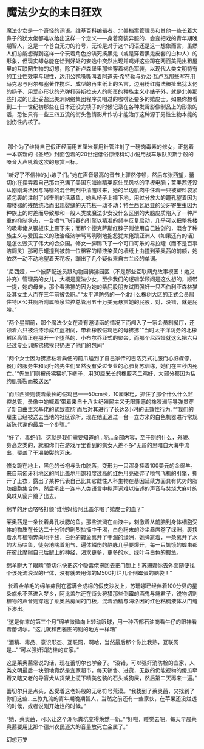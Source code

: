 # 魔法少女的末日狂欢

魔法少女是一个奇怪的词语。维基百科编辑者、北美档案管理员和其他一些长着大鼻子的犹太佬都难以给出这样一个定义——身着奇装异服的、会变把戏的青年期晚期智人，这是一个苍白无力的符号，无论是对于这个词语还是这一想象而言，虽然人们总能想得到这样一个玩着角色扮演死揍黑鬼（或是穿着黑鬼皮套的白种人）的形象，但现实却总能在恰到好处的安逸中突然出现并鸡奸这些蹲在两百美元出租屋里的互联网生物的幻想，除了新卢森堡里那些穿着褐色军装，以现代人类文明特有的工业性效率与理性，边用公鸭嗓嘶叫着阿道夫·希特勒与乔治·瓦卢瓦那些写在用马克思与阿尔都塞著作搅烂、成型的再生纸上的名言，边用粉红魔法棒扯出犹太佬的肠子、用爱心形状的光弹打碎斯拉夫人的卵蛋的种族主义小婊子外，就是北美那些打过的巴比妥盐比美洲网络集团程序员喝过的咖啡还要多的嬉皮士。如果你想看到二十一世纪初那些在日本还没完犊子的时候记录在各种发霉影像制品上的形象的话，恐怕只有一些三四五流的街头色情影片作坊才能治疗这种源于男性生物本能的创伤性内核了。

  

 那个为了维持自己假正经而用五厘米泵用针管注射了一磅肉毒素的修女，正抱着一本崭新的《圣经》封面包着的20世纪低俗惊悚科幻小说用战车乐队贝斯手般的嗓音大声吼着这次的悬赏目标。

“听好了不信神的小婊子们。”她在声音最高的音节上骤然停顿，然后东张西望，蕾切尔在摆弄着自己那台充满了美国东海岸精英原住民风格的平板电脑；莱奥茜还没从刚刚海洛因与吗啡的混合制剂中清醒过来，她的半边肌肉中住着一只被塑料袋紧紧包裹的注射了兴奋剂的活章鱼，她从椅子上摔下地，用过分放大的瞳孔望着因为震楼器的残酷统治而出现裂缝的天花板一动不动；特兰西瓦尼亚的尖牙寄生虫因为种族上的时差而导致那和一般人类或魔法少女没什么区别的大脑皮质陷入了一种严重的抑制状态，一台喷气飞行器的引擎以精准的频率反复启动，几乎可以把整栋楼的吸毒佬从钢板床上震下来；而那个德克萨斯红脖子则使用自己独创的，混合了种族主义与爱国主义的政治经济学骂骂咧咧地抱怨犹太佬跟亚洲人（如果还有的话）是怎么毁灭了伟大的合众国。修女一脚踢飞了一个可口可乐的易拉罐（而不是百事洁厕灵）那可乐罐撞到被前一位租客的精液染黄的墙纸上由撞到莱奥茜的前额，她依然一动不动地望着天花板，蹦出了几个疑似来自古兰经的单词。

“尼西娅，一个披萨配送员跟动物园狒狒园区（不是那些互联网鬼故事模因！她又补充）管理员的女儿，大概是魔法少女，至少我们的逻辑学顾问是这么想的，顺带一提，她的母亲，那个看狒狒的因为她的紫屁股朋友试图强奸一只西伯利亚森林猫及其女主人而在三年前被免职。”“太平洋防务的一个北什么橡树大区的正式会员居住特区公共厕所附属喷泉监控总管用五十万美元悬赏她的屁股，对，没错，就是屁股。”

“两个星期前，那个魔法少女在没有邀请函的情况下而闯入了一家会员制餐厅，还领着六只被油漆涂成红蓝相间，带着橡胶假鸡巴的母狒狒”“当时太平洋防务的北橡树区高管正在那开一个堕落的、小布尔乔亚式的聚会，而那个尼西娅就这么把六只经过专业训练狒狒挨只扔进了他们的包间”

“两个女士因为狒狒粘着粪便的前爪碰到了自己家传的巴洛克式礼服而心脏骤停，餐厅的服务生和同行的先生们显然没有受过专业的心肺复苏训练，她们在三秒内死亡。”“先生们则被母狒狒扒下裤子，用30厘米长的橡胶老二鸡奸，大部分都因为括约肌撕裂而被送医”

“而尼西娅则装着最长的假鸡巴——50cm长，10厘米粗，抓住了那个什么什么监控总管，录像中她喊着‘带着来自十八世纪殖民主义无限罪恶的橡胶洲际导弹贯穿了新自由主义基佬的紧致直肠’而后对其进行了长达2小时的无效性行为。”“我们的雇主已经被送去当地的社区诊所，现在他正通过一台一立方米的白色机器进行常规新陈代谢的最后一个步骤。”

“好了，毒蛇们，这就是我们需要知道的…呃…全部内容，至于别的什么，外貌、身高之类的，就和你们在游戏厅里看到的疯女人差不多”无形的黑暗自大海中流出，覆盖了干渴皲裂的河床。

修女跪在地上，黑色的长袍与头巾脱落，变形为一只浑身挂着100美元的金绵羊。来自前匈牙利地区的阿比盖尔用饱和度过高的红色月亮砸碎了喷气飞机的引擎，撕开了上衣，露出了某种代表自己比其它雌性人科生物在基因延续方面具有优势的脂肪细胞集合体，然后吼出一连串人类语言中拟声词难以描述的声音与焚烧大麻叶的臭味从窗户跳了出去。

绵羊的牙齿咯咯打颤“谁他妈给阿比盖尔喝了嬉皮士的血？”

莱奥茜是一条长着鼻孔状腮的鱼。那些流淌在血液中，刺激着从前脑到身体细胞受体的物质在长达二十分钟的剧烈抽搐中干渴，白色粉末的沙尘暴席卷了绿洲，裹挟着水与植物奔向地平线，白色的鳗鱼离开了干涸的绿洲，她弹跳着，一条离开了水的大马哈鱼，徒劳地喘着粗气，遍体鳞伤的静脉几乎要爆开，每一只饥饿的蝗虫都在彼此摩擦自己后腿上的神经，渴求更多，更多的水、绿叶与白色的鳗鱼。

绵羊瞪大了眼睛“蕾切尔快把这个吸毒佬拖回去把门锁上！苏珊娜你去外面随便找个该死流浪汉的尸体，没有就去用你的M500打烂几个倒霉蛋的脑袋！”

 长着金羊毛的绵羊瘫倒在塞满合成棉的假皮沙发上，苏珊娜已经伴着100分贝的星条旗永不落进入梦乡，阿比盖尔还在街头狩猎那些倒霉的酒鬼与瘾君子，锐物切割植物的声音则穿透了莱奥茜房间的门板，混着酒精与海洛因的红色粘稠液体从门缝下渗出。

“这是你来的第三个月”绵羊微微向上转动眼球，用一种西部石油商看牛仔的眼神看着蕾切尔。“这儿就和西雅图的别的地方一样糟”

“酒精、毒品、意识形态、互联网，啊哈，当然最后那个你比我熟，互联网是…”“可以强奸消防栓的宜家。”

这是莱奥茜常说的话，现在蕾切尔也学会了。“没错，可以强奸消防栓的宜家，人类文明最后一块领地竟然是宜家超市，每天销售、进货，无数的仍能视物的傻瓜牵着又瞎又老的导盲犬从货架上揽下精美包装的石头或狗屎，然后第二天再来一遍。”

蕾切尔只是点头，忍受着这老妈般的无尽符号荒漠。“我找到了莱奥茜，又找到了你们这些…三教九流的青年期晚期智人，当然之前还有一些家伙，在苹果还没烂透的时候，或者说刚开始烂的时候。”

“她，莱奥茜，可以让这个洲际粪坑变得焕然一新。”“好啦，睡觉去吧，每天早晨莱奥茜要用比那个德州农民还大的音量放死亡金属了。”

幻想万岁